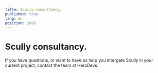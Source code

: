 ```yaml
---
title: Scully consultancy.
published: true
lang: en
position: 2000
---
```


# Scully consultancy.

If you have questions, or want to have us help you intergate Scully in your current project, contact the team at HeroDevs.

